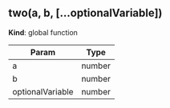 <a name="BITBUCKET-two"></a>
## two(a, b, [...optionalVariable])
**Kind**: global function  

| Param            | Type   |
| ---------------- | ------ |
| a                | number |
| b                | number |
| optionalVariable | number |


